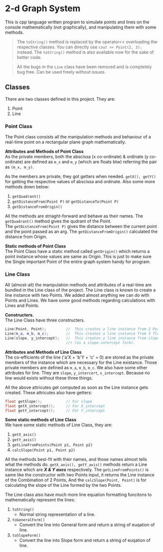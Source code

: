 # 2-d Graph System

This is cpp language written program to simulate points and lines 
on the console mathematically (not graphically), and manipulating 
them  with some methods.

> The `toString()` method is replaced by the operator<< overloading the 
> respective classes. You can directly use `cout << Point(2, 3);` instead. 
> The `toString()` method is also available now for the sake of 
> better code.

> All the bugs in the `Line` class have been removed and is completely 
> bug free. Can be used freely without issues. 

## Classes
There are two classes defined in this project. They are:
1. Point
2. Line

### Point Class
The Point class consists all the manipulation methods and behaviour 
of a real-time point on a rectangular plane graph mathematically. 

**Attributes and Methods of Point Class**  
As the private members, both the abscissa (x co-ordinate) & ordinate 
(y co-ordinate) are defined as `m_x` and `m_y` (which are floats btw) 
referring the pair as `(m_x, m_y)`.  

As the members are private, they got getters when needed. 
`getX(), getY()` for getting the respective values of abscissa and 
ordinate.
Also some more methods down below:
1. `getQuadrant()`
2. `getDistanceFrom(Point P)` or `getDistanceTo(Point P)`
3. `getDistanceFromOrigin()`

All the methods are striaght-forward and behave as their names. 
The `getQuadrant()` method gives the qudrant of the Point.  
The `getDistanceFrom(Point P)` gives the distance between 
    the current point and the point passed as an arg.
The `getDistanceFromOrigin()` calculated the distance from Origin.

**Static methods of Point Class**  
The Point Class have a static method called `getOrigin()` which 
returns a point instance whose values are same as Origin. This 
is just to make sure the Single important Point of the entire graph 
system handy for program.

### Line Class
All (almost-all) the manipulation methods and attributes of a real-time 
are bundled in the Line class of the project. The Line class is known to 
create a line instance with two Points. We added almost anything we can do 
with Points and Lines. We have some good methods regarding calculations 
with Lines and Points.

**Constructers.**  
The Line Class have three constructers. 
```cpp
Line(Point, Point);         //  This creates a line instance from 2 Points.
Line(m_a, m_b, m_c);        //  This creates a line instance from 3 floats viz. the co-efficients.
Line(slope, y_intercept);   //  This creates a line instance from slope & y_intercept of the Line.
                            //+ (as a slope-intercept form).
```

**Attributes and Methods of Line Class**  
The co-efficients of the line ('a'X + 'b'Y + 'c' = 0) are stored as the 
private members of the instance which are necessary for the Line existance. 
Those private members are defined as `m_a`, `m_b`, `m_c`. We also have some 
other attributes for line. They are `slope`, `y_intercert`, `x_intercept`. 
Because no line would exists without these three things.  

All the above attricutes get computed as soon as the Line instance gets 
created. These attricutes also have getters:
```cpp
float getSlope();           // For slope
float getX_intercept();     // For X_intercept
float getY_intercept();     // For Y_intercept
```

**Some static methods of Line Class**  
We have some static methods of Line Class, they are:
1. `getX_axis()`
2. `getY_axis()`
3. `getLineFromPoints(Point p1, Point p2)`
4. `calcSlope(Point p1, Point p2)`

All the methods best-fit with their names, and those names almost tells 
what the methods do. `getX_axis(), getY_axis()` methods return a Line 
instance which are ***X & Y axes*** respectively. The `getLineFromPoints()` 
is same like the constructor with two Points input, it returns the Line 
instance of the Combination of 2 Points, And the `calcSlope(Point, Point)` 
is for calculating the slope of the Line formed by the two Points.  

The Line class also have much more line equation formatting funcitons 
to mathematically represent the lines:
1. `toString()`
    - Normal string representation of a line.
2. `toGeneralForm()`
    - Convert the line into General form and return a string of euqation of line.
3. `toSlopeForm()`
    - Convert the line into Slope form and return a string of euqation of line.

